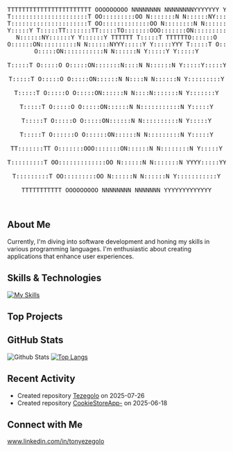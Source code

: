                                                                                                       
<div align="center">
<pre>
  
                                                                   

                                                                                       
                                                                                       
TTTTTTTTTTTTTTTTTTTTTTT     OOOOOOOOO     NNNNNNNN        NNNNNNNNYYYYYYY       YYYYYYY
T:::::::::::::::::::::T   OO:::::::::OO   N:::::::N       N::::::NY:::::Y       Y:::::Y
T:::::::::::::::::::::T OO:::::::::::::OO N::::::::N      N::::::NY:::::Y       Y:::::Y
T:::::TT:::::::TT:::::TO:::::::OOO:::::::ON:::::::::N     N::::::NY::::::Y     Y::::::Y
TTTTTT  T:::::T  TTTTTTO::::::O   O::::::ON::::::::::N    N::::::NYYY:::::Y   Y:::::YYY
        T:::::T        O:::::O     O:::::ON:::::::::::N   N::::::N   Y:::::Y Y:::::Y   
        T:::::T        O:::::O     O:::::ON:::::::N::::N  N::::::N    Y:::::Y:::::Y    
        T:::::T        O:::::O     O:::::ON::::::N N::::N N::::::N     Y:::::::::Y     
        T:::::T        O:::::O     O:::::ON::::::N  N::::N:::::::N      Y:::::::Y      
        T:::::T        O:::::O     O:::::ON::::::N   N:::::::::::N       Y:::::Y       
        T:::::T        O:::::O     O:::::ON::::::N    N::::::::::N       Y:::::Y       
        T:::::T        O::::::O   O::::::ON::::::N     N:::::::::N       Y:::::Y       
      TT:::::::TT      O:::::::OOO:::::::ON::::::N      N::::::::N       Y:::::Y       
      T:::::::::T       OO:::::::::::::OO N::::::N       N:::::::N    YYYY:::::YYYY    
      T:::::::::T         OO:::::::::OO   N::::::N        N::::::N    Y:::::::::::Y    
      TTTTTTTTTTT           OOOOOOOOO     NNNNNNNN         NNNNNNN    YYYYYYYYYYYYY    
                                                                                       
                                                                                       
                                                                                       
                                                                                       
                                                                                       
                                                                                       
                                                                                       
   
                                                                   

</pre>
</div>


## About Me

Currently, I'm diving into software development and honing my skills in various programming languages. I'm enthusiastic about creating applications that enhance user experiences.

## Skills & Technologies

[![My Skills](https://skillicons.dev/icons?i=swift,nodejs,html,css,react,git,mysql&perline=8)](https://skillicons.dev)

## Top Projects






## GitHub Stats  

![Github Stats](https://github-readme-stats.vercel.app/api?username=tezegolo&show_icons=true&theme=radical)
[![Top Langs](https://github-readme-stats.vercel.app/api/top-langs/?username=tezegolo&layout=compact&theme=dark)](https://github.com/anuraghazra/github-readme-stats)

## Recent Activity

- Created repository [Tezegolo](https://github.com/tezegolo/Tezegolo) on 2025-07-26  
- Created repository [CookieStoreApp-](https://github.com/tezegolo/CookieStoreApp-) on 2025-06-18


## Connect with Me
www.linkedin.com/in/tonyezegolo
